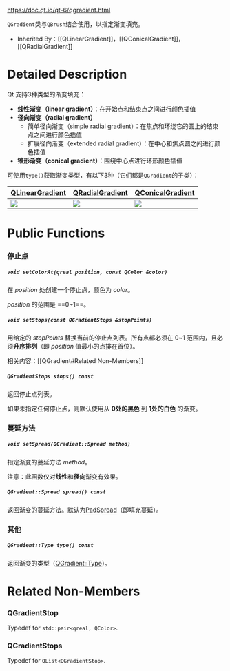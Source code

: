 https://doc.qt.io/qt-6/qgradient.html

`QGradient`类与`QBrush`结合使用，以指定渐变填充。

- Inherited By：[[QLinearGradient]]，[[QConicalGradient]]，[[QRadialGradient]]

# Detailed Description

Qt 支持3种类型的渐变填充：

- **线性渐变（linear gradient）**：在开始点和结束点之间进行颜色插值
- **径向渐变（radial gradient）**
	- 简单径向渐变（simple radial gradient）：在焦点和环绕它的圆上的结束点之间进行颜色插值
	- 扩展径向渐变（extended radial gradient）：在中心和焦点圆之间进行颜色插值
- **锥形渐变（conical gradient）**：围绕中心点进行环形颜色插值


可使用`type()`获取渐变类型，有以下3种（它们都是`QGradient`的子类）：

| [QLinearGradient](https://doc.qt.io/qt-6/qlineargradient.html) | [QRadialGradient](https://doc.qt.io/qt-6/qradialgradient.html) | [QConicalGradient](https://doc.qt.io/qt-6/qconicalgradient.html) |
| -------------------------------------------------------------- | -------------------------------------------------------------- | ---------------------------------------------------------------- |
| ![](https://doc.qt.io/qt-6/images/qgradient-linear.png)        | ![](https://doc.qt.io/qt-6/images/qgradient-radial.png)        | ![](https://doc.qt.io/qt-6/images/qgradient-conical.png)         |

# Public Functions

### 停止点
##### `void setColorAt(qreal position, const QColor &color)`

在 *position* 处创建一个停止点，颜色为 *color*。

*position* 的范围是 ==0~1==。

##### `void setStops(const QGradientStops &stopPoints)`

用给定的 *stopPoints* 替换当前的停止点列表。所有点都必须在 0~1 范围内，且必须**升序排列**（即 *position* 值最小的点排在首位）。

相关内容：[[QGradient#Related Non-Members]]

##### `QGradientStops stops() const`

返回停止点列表。

如果未指定任何停止点，则默认使用从 **0处的黑色** 到 **1处的白色** 的渐变。

### 蔓延方法
##### `void setSpread(QGradient::Spread method)`

指定渐变的蔓延方法 *method*。

注意：此函数仅对**线性**和**径向**渐变有效果。

##### `QGradient::Spread spread() const`

返回渐变的蔓延方法。默认为[PadSpread](https://doc.qt.io/qt-6/qgradient.html#Spread-enum)（即填充蔓延）。

### 其他
##### `QGradient::Type type() const`

返回渐变的类型（[QGradient::Type](https://doc.qt.io/qt-6/qgradient.html#Type-enum)）。

# Related Non-Members

### QGradientStop

Typedef for `std::pair<qreal, QColor>`.

### QGradientStops

Typedef for `QList<QGradientStop>`.